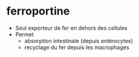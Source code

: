 # ferroportine



- Seul exporteur de fer en dehors des cellules 
- Permet 
    - absorption intestinale (depuis entérocytes) 
    - recyclage du fer depuis les macrophages 

